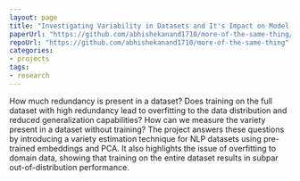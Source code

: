 ```yaml
---
layout: page
title: "Investigating Variability in Datasets and It's Impact on Model Robustness"
paperUrl: "https://github.com/abhishekanand1710/more-of-the-same-thing/blob/main/CSML_Project_Report.pdf"
repoUrl: "https://github.com/abhishekanand1710/more-of-the-same-thing"
categories:
- projects
tags:
- research
---
```

How much redundancy is present in a dataset? Does training on the full dataset with high redundancy lead to overfitting to the data distribution and reduced generalization capabilities? How can we measure the variety present in a dataset without training? The project answers these questions by introducing a variety estimation technique for NLP datasets using pre-trained embeddings and PCA. It also highlights the issue of overfitting to domain data, showing that training on the entire dataset results in subpar out-of-distribution performance.
